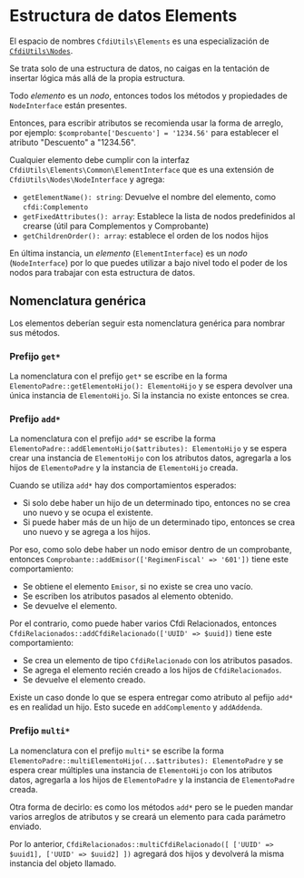 # Estructura de datos Elements

El espacio de nombres `CfdiUtils\Elements` es una especialización de [`CfdiUtils\Nodes`](nodes.md).

Se trata solo de una estructura de datos, no caigas en la tentación de insertar lógica más allá de la propia estructura.

Todo *elemento* es un *nodo*, entonces todos los métodos y propiedades de `NodeInterface` están presentes.

Entonces, para escribir atributos se recomienda usar la forma de arreglo, por ejemplo:
`$comprobante['Descuento'] = '1234.56'` para establecer el atributo "Descuento" a "1234.56".

Cualquier elemento debe cumplir con la interfaz `CfdiUtils\Elements\Common\ElementInterface`
que es una extensión de `CfdiUtils\Nodes\NodeInterface` y agrega:

- `getElementName(): string`: Devuelve el nombre del elemento, como `cfdi:Complemento`
- `getFixedAttributes(): array`: Establece la lista de nodos predefinidos al crearse (útil para Complementos y Comprobante)
- `getChildrenOrder(): array`: establece el orden de los nodos hijos

En última instancia, un *elemento* (`ElementInterface`) es un *nodo* (`NodeInterface`)
por lo que puedes utilizar a bajo nivel todo el poder de los nodos para trabajar con esta estructura de datos.


## Nomenclatura genérica

Los elementos deberían seguir esta nomenclatura genérica para nombrar sus métodos.


### Prefijo `get*`

La nomenclatura con el prefijo `get*` se escribe en la forma `ElementoPadre::getElementoHijo(): ElementoHijo`
y se espera devolver una única instancia de `ElementoHijo`. Si la instancia no existe entonces se crea.


### Prefijo `add*`

La nomenclatura con el prefijo `add*` se escribe la forma `ElementoPadre::addElementoHijo($attributes): ElementoHijo`
y se espera crear una instancia de `ElementoHijo` con los atributos datos, agregarla a los hijos de `ElementoPadre`
y la instancia de `ElementoHijo` creada.

Cuando se utiliza `add*` hay dos comportamientos esperados:

- Si solo debe haber un hijo de un determinado tipo, entonces no se crea uno nuevo y se ocupa el existente.
- Si puede haber más de un hijo de un determinado tipo, entonces se crea uno nuevo y se agrega a los hijos.

Por eso, como solo debe haber un nodo emisor dentro de un comprobante,
entonces `Comprobante::addEmisor(['RegimenFiscal' => '601'])` tiene este comportamiento:

- Se obtiene el elemento `Emisor`, si no existe se crea uno vacío.
- Se escriben los atributos pasados al elemento obtenido.
- Se devuelve el elemento.

Por el contrario, como puede haber varios Cfdi Relacionados, entonces
`CfdiRelacionados::addCfdiRelacionado(['UUID' => $uuid])` tiene este comportamiento:

- Se crea un elemento de tipo `CfdiRelacionado` con los atributos pasados.
- Se agrega el elemento recién creado a los hijos de `CfdiRelacionados`.
- Se devuelve el elemento creado.

Existe un caso donde lo que se espera entregar como atributo al pefijo `add*` es en realidad un hijo.
Esto sucede en `addComplemento` y `addAddenda`.


### Prefijo `multi*`

La nomenclatura con el prefijo `multi*` se escribe la forma `ElementoPadre::multiElementoHijo(...$attributes): ElementoPadre`
y se espera crear múltiples una instancia de `ElementoHijo` con los atributos datos, agregarla a los hijos de `ElementoPadre`
y la instancia de `ElementoPadre` creada.

Otra forma de decirlo: es como los métodos `add*` pero se le pueden mandar varios arreglos de atributos y se creará un elemento para cada parámetro enviado.

Por lo anterior, `CfdiRelacionados::multiCfdiRelacionado([ ['UUID' => $uuid1], ['UUID' => $uuid2] ])` agregará dos hijos
y devolverá la misma instancia del objeto llamado.

